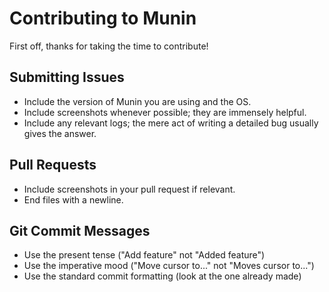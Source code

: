 # Contributing to Munin

First off, thanks for taking the time to contribute!

## Submitting Issues

* Include the version of Munin you are using and the OS.
* Include screenshots whenever possible; they are immensely helpful.
* Include any relevant logs; the mere act of writing a detailed bug usually gives the answer.

## Pull Requests

* Include screenshots in your pull request if relevant.
* End files with a newline.

## Git Commit Messages

* Use the present tense ("Add feature" not "Added feature")
* Use the imperative mood ("Move cursor to..." not "Moves cursor to...")
* Use the standard commit formatting (look at the one already made)

